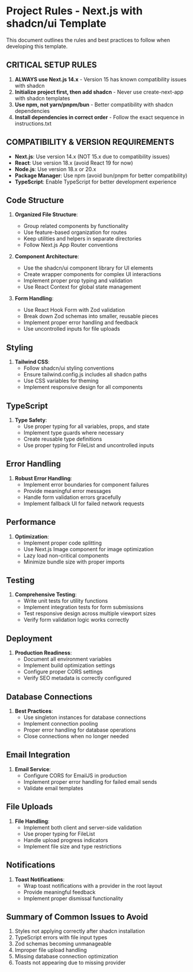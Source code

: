 # Project Rules - Next.js with shadcn/ui Template

This document outlines the rules and best practices to follow when developing this template.

## CRITICAL SETUP RULES

1. **ALWAYS use Next.js 14.x** - Version 15 has known compatibility issues with shadcn
2. **Initialize project first, then add shadcn** - Never use create-next-app with shadcn templates
3. **Use npm, not yarn/pnpm/bun** - Better compatibility with shadcn dependencies
4. **Install dependencies in correct order** - Follow the exact sequence in instructions.txt

## COMPATIBILITY & VERSION REQUIREMENTS
- **Next.js**: Use version 14.x (NOT 15.x due to compatibility issues)
- **React**: Use version 18.x (avoid React 19 for now)
- **Node.js**: Use version 18.x or 20.x
- **Package Manager**: Use npm (avoid bun/pnpm for better compatibility)
- **TypeScript**: Enable TypeScript for better development experience

## Code Structure

1. **Organized File Structure**:
   - Group related components by functionality
   - Use feature-based organization for routes
   - Keep utilities and helpers in separate directories
   - Follow Next.js App Router conventions

2. **Component Architecture**:
   - Use the shadcn/ui component library for UI elements
   - Create wrapper components for complex UI interactions
   - Implement proper prop typing and validation
   - Use React Context for global state management

3. **Form Handling**:
   - Use React Hook Form with Zod validation
   - Break down Zod schemas into smaller, reusable pieces
   - Implement proper error handling and feedback
   - Use uncontrolled inputs for file uploads

## Styling

1. **Tailwind CSS**:
   - Follow shadcn/ui styling conventions
   - Ensure tailwind.config.js includes all shadcn paths
   - Use CSS variables for theming
   - Implement responsive design for all components

## TypeScript

1. **Type Safety**:
   - Use proper typing for all variables, props, and state
   - Implement type guards where necessary
   - Create reusable type definitions
   - Use proper typing for FileList and uncontrolled inputs

## Error Handling

1. **Robust Error Handling**:
   - Implement error boundaries for component failures
   - Provide meaningful error messages
   - Handle form validation errors gracefully
   - Implement fallback UI for failed network requests

## Performance

1. **Optimization**:
   - Implement proper code splitting
   - Use Next.js Image component for image optimization
   - Lazy load non-critical components
   - Minimize bundle size with proper imports

## Testing

1. **Comprehensive Testing**:
   - Write unit tests for utility functions
   - Implement integration tests for form submissions
   - Test responsive design across multiple viewport sizes
   - Verify form validation logic works correctly

## Deployment

1. **Production Readiness**:
   - Document all environment variables
   - Implement build optimization settings
   - Configure proper CORS settings
   - Verify SEO metadata is correctly configured

## Database Connections

1. **Best Practices**:
   - Use singleton instances for database connections
   - Implement connection pooling
   - Proper error handling for database operations
   - Close connections when no longer needed

## Email Integration

1. **Email Service**:
   - Configure CORS for EmailJS in production
   - Implement proper error handling for failed email sends
   - Validate email templates

## File Uploads

1. **File Handling**:
   - Implement both client and server-side validation
   - Use proper typing for FileList
   - Handle upload progress indicators
   - Implement file size and type restrictions

## Notifications

1. **Toast Notifications**:
   - Wrap toast notifications with a provider in the root layout
   - Provide meaningful feedback
   - Implement proper dismissal functionality

## Summary of Common Issues to Avoid

1. Styles not applying correctly after shadcn installation
2. TypeScript errors with file input types
3. Zod schemas becoming unmanageable
4. Improper file upload handling
5. Missing database connection optimization
6. Toasts not appearing due to missing provider
